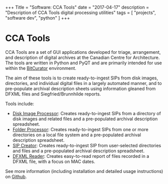 +++
Title = "Software: CCA Tools"
date = "2017-04-17"
description = "Description of CCA Tools digital processing utilities"
tags = [
    "projects",
    "software dev",
    "python"
]
+++

# CCA Tools

CCA Tools are a set of GUI applications developed for triage, arrangement, and description of digital archives at the Canadian Centre for Architecture. The tools are written in Python and PyQT and are primarily intended for use within the [BitCurator](https://wiki.bitcurator.net/index.php?title=Main_Page) environment.

The aim of these tools is to create ready-to-ingest SIPs from disk images, directories, and individual digital files in a largely automated manner, and to pre-populate archival description sheets using information gleaned from DFXML files and Siegfried/Brunnhilde reports.

Tools include:

* [Disk Image Processor](https://github.com/timothyryanwalsh/cca-diskimageprocessor): Creates ready-to-ingest SIPs from a directory of disk images and related files and a pre-populated archival description spreadsheet.
* [Folder Processor](https://github.com/timothyryanwalsh/cca-folderprocessor): Creates ready-to-ingest SIPs from one or more directories on a local file system and a pre-populated archival description spreadsheet.
* [SIP Creator](https://github.com/timothyryanwalsh/cca-sipcreator): Creates ready-to-ingest SIP from user-selected directories and files and a pre-populated archival description spreadsheet.
* [DFXML Reader](https://github.com/timothyryanwalsh/dfxml-reader): Creates easy-to-read report of files recorded in a DFXML file, with a focus on MAC dates.

See more information (including installation and detailed usage instructions) on [Github](https://github.com/timothyryanwalsh/cca-tools).